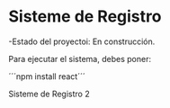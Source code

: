 <h1>Sisteme de Registro</h1>

-Estado del proyectoi: En construcción.

Para ejecutar el sistema, debes poner:

´´´npm install react´´´ 

Sisteme de Registro 2
